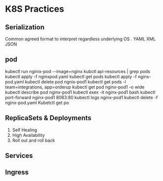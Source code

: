 # K8S Practices

## Serialization
Common agreed format to interpret regardless underlying OS . 
YAML
XML
JSON

## pod

kubectl run nginix-pod --image=nginx
kubctl api-resources | grep pods
kubectl apply -f nginxpod.yaml
kubectl get pods
kubectl apply -f nginx-pod.yaml
kubectl delete pod ngnix-pod1
kubectl get pods -l team=integrations, app=orderup
kubectl get pod nginx-pod1 -o wide
kubectl describe pod nginx-pod1
kubectl exex -it nginx-pod1 bash 
kubectl port-forward nginx-pod1 8083:80
kubectl logs nginx-pod1
kubectl delete -f nginx-pod.yaml
Kubetctl get po

## ReplicaSets & Deployments
1. Self Healing
2. High Availability
3. Roll out and roll back

## Services


## Ingress

